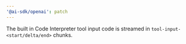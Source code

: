 ```yaml
---
'@ai-sdk/openai': patch
---
```


The built in Code Interpreter tool input code is streamed in `tool-input-<start/delta/end>` chunks.
